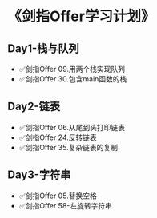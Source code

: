# 《剑指Offer学习计划》

## Day1-栈与队列
- ✅剑指Offer 09.用两个栈实现队列
- ✅剑指Offer 30.包含main函数的栈

## Day2-链表
- ✅剑指Offer 06.从尾到头打印链表
- ✅剑指Offer 24.反转链表
- ✅剑指Offer 35.复杂链表的复制

## Day3-字符串
- ✅剑指Offer 05.替换空格
- ✅剑指Offer 58-左旋转字符串
